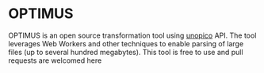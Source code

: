 # OPTIMUS
OPTIMUS is an open source transformation tool using [unopico](https://unopi.co "unopico") API. 
The tool leverages Web Workers and other techniques to enable parsing of large files (up to several hundred megabytes).
This tool is free to use and pull requests are welcomed here
